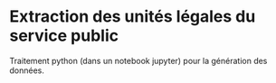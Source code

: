 # Extraction des unités légales du service public

Traitement python (dans un notebook jupyter) pour la génération des données.
